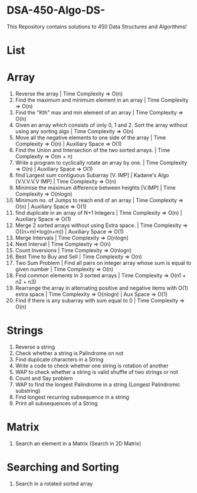 # DSA-450-Algo-DS-

This Repository contains solutions to 450 Data Structures and Algorithms!

# List

# Array
1. Reverse the array | Time Complexity => O(n)
2. Find the maximum and minimum element in an array | Time Complexity => O(n)
3. Find the "Kth" max and min element of an array | Time Complexity => O(n)
4. Given an array which consists of only 0, 1 and 2. Sort the array without using any sorting algo | Time Complexity => O(n)
5. Move all the negative elements to one side of the array | Time Complexity => O(n) | Auxiliary Space => O(1)
6. Find the Union and Intersection of the two sorted arrays. | Time Complexity => O(m + n)
7. Write a program to cyclically rotate an array by one. | Time Complexity => O(n) | Auxiliary Space => O(1)
8. find Largest sum contiguous Subarray [V. IMP] | Kadane's Algo [V.V.V.V.V IMP] | Time Complexity => O(n)
9. Minimise the maximum difference between heights [V.IMP] | Time Complexity => O(nlogn)
10. Minimum no. of Jumps to reach end of an array | Time Complexity => O(n) | Auxiliary Space => O(1)
11. find duplicate in an array of N+1 Integers | Time Complexity => O(n) | Auxiliary Space => O(1)
12. Merge 2 sorted arrays without using Extra space. | Time Complexity => O((n+m)\*log(n+m)) | Auxiliary Space => O(1)
13. Merge Intervals | Time Complexity => O(nlogn)
14. Next Interval | Time Complexity => O(n)
15. Count Inversions | Time Complexity => O(nlogn)
16. Best Time to Buy and Sell | Time Complexity => O(n)
17. Two Sum Problem | Find all pairs on integer array whose sum is equal to given number | Time Complexity => O(n)
18. Find common elements In 3 sorted arrays | Time Complexity => O(n1 + n2 + n3)
19. Rearrange the array in alternating positive and negative items with O(1) extra space | Time Complexity => O(nlogn) | Aux Space => O(1)
20. Find if there is any subarray with sum equal to 0 | Time Complexity => O(n)

# Strings
1. Reverse a string
2. Check whether a string is Palindrome on not
3. Find duplicate characters in a String
4. Write a code to check whether one string is rotation of another
5. WAP to check whether a string is valid shuffle of two strings or not
6. Count and Say problem
7. WAP to find the longest Palindrome in a string (Longest Palindromic substring)
8. Find longest recurring subsequence in a string
9. Print all subsequences of a String

# Matrix
1. Search an element in a Matrix (Search in 2D Matrix)

# Searching and Sorting
1. Search in a rotated sorted array
